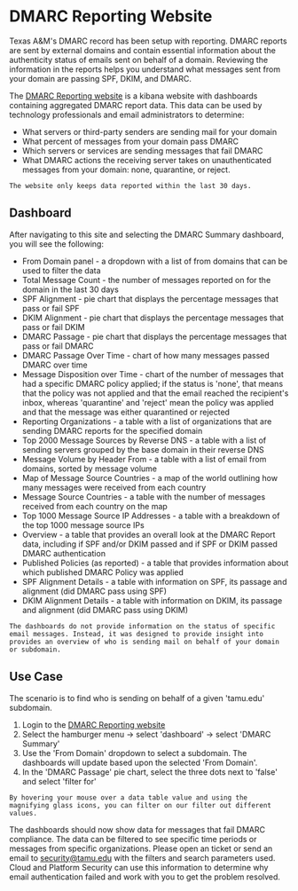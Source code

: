 # DMARC Reporting Website

Texas A&M's DMARC record has been setup with reporting.  DMARC reports are sent by external domains and contain essential information about the authenticity status of emails sent on behalf of a domain.  Reviewing the information in the reports helps you understand what messages sent from your domain are passing SPF, DKIM, and DMARC.

The [DMARC Reporting website](https://dmarc-report.kb.us-central1.gcp.cloud.es.io:9243/) is a kibana website with dashboards containing aggregated DMARC report data.  This data can be used by technology professionals and email administrators to determine:

- What servers or third-party senders are sending mail for your domain
- What percent of messages from your domain pass DMARC
- Which servers or services are sending messages that fail DMARC
- What DMARC actions the receiving server takes on unauthenticated messages from your domain: none, quarantine, or reject.

```admonish info
The website only keeps data reported within the last 30 days.
```

## Dashboard

After navigating to this site and selecting the DMARC Summary dashboard, you will see the following:

- From Domain panel - a dropdown with a list of from domains that can be used to filter the data
- Total Message Count - the number of messages reported on for the domain in the last 30 days
- SPF Alignment - pie chart that displays the percentage messages that pass or fail SPF
- DKIM Alignment - pie chart that displays the percentage messages that pass or fail DKIM
- DMARC Passage - pie chart that displays the percentage messages that pass or fail DMARC
- DMARC Passage Over Time - chart of how many messages passed DMARC over time
- Message Disposition over Time -  chart of the number of messages that had a specific DMARC policy applied; if the status is 'none', that means that the policy was not applied and that the email reached the recipient's inbox, whereas 'quarantine' and 'reject' mean the policy was applied and that the message was either quarantined or rejected
- Reporting Organizations - a table with a list of organizations that are sending DMARC reports for the specified domain
- Top 2000 Message Sources by Reverse DNS - a table with a list of sending servers grouped by the base domain in their reverse DNS
- Message Volume by Header From - a table with a list of email from domains, sorted by message volume
- Map of Message Source Countries - a map of the world outlining how many messages were received from each country
- Message Source Countries - a table with the number of messages received from each country on the map
- Top 1000 Message Source IP Addresses - a table with a breakdown of the top 1000 message source IPs
- Overview - a table that provides an overall look at the DMARC Report data, including if SPF and/or DKIM passed and if SPF or DKIM passed DMARC authentication
- Published Policies (as reported) - a table that provides information about which published DMARC Policy was applied
- SPF Alignment Details - a table with information on SPF, its passage and alignment (did DMARC pass using SPF)
- DKIM Alignment Details - a table with information on DKIM, its passage and alignment (did DMARC pass using DKIM)

```admonish warning
The dashboards do not provide information on the status of specific email messages. Instead, it was designed to provide insight into provides an overview of who is sending mail on behalf of your domain or subdomain.
```

## Use Case

The scenario is to find who is sending on behalf of a given 'tamu.edu' subdomain.

1) Login to the [ DMARC Reporting website](https://dmarc-report.kb.us-central1.gcp.cloud.es.io:9243/)
2) Select the hamburger menu -> select 'dashboard' -> select 'DMARC Summary'
3) Use the 'From Domain' dropdown to select a subdomain.  The dashboards will update based upon the selected 'From Domain'.
4) In the 'DMARC Passage' pie chart, select the three dots next to 'false' and select 'filter for'

```admonish info
By hovering your mouse over a data table value and using the magnifying glass icons, you can filter on our filter out different values.
```

The dashboards should now show data for messages that fail DMARC compliance.  The data can be filtered to see specific time periods or messages from specific organizations. Please open an ticket or send an email to [security@tamu.edu](mailto:security@tamu.edu) with the filters and search parameters used.  Cloud and Platform Security can use this information to determine why email authentication failed and work with you to get the problem resolved.  